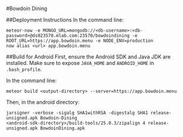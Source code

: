 #Bowdoin Dining

##Deployment Instructions
In the command line:

    meteor-now -e MONGO_URL=mongodb://<db-username>:<db-password>@ds023570.mlab.com:23570/bowdoindining -e ROOT_URL=https://app.bowdoin.menu -e NODE_ENV=production
    now alias <url> app.bowdoin.menu

##Build for Android
First, ensure the Android SDK and Java JDK are installed. Make sure to expose `JAVA_HOME` and `ANDROID_HOME` in `.bash_profile`.

In the command line:

    meteor build <output-directory> --server=https://app.bowdoin.menu

Then, in the android directory:

    jarsigner -verbose -sigalg SHA1withRSA -digestalg SHA1 release-unsigned.apk Bowdoin-Dining
    <android-sdk-directory>/build-tools/25.0.3/zipalign 4 release-unsigned.apk BowdoinDining.apk
